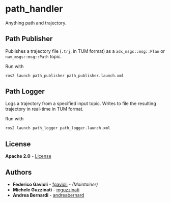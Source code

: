 # path_handler

Anything path and trajectory.

## Path Publisher
Publishes a trajectory file (`.trj`, in TUM format) as a `adx_msgs::msg::Plan` or `nav_msgs::msg::Path` topic.

Run with
```bash
ros2 launch path_publisher path_publisher.launch.xml
```

## Path Logger
Logs a trajectory from a specified input topic. Writes to file the resulting trajectory in real-time in TUM format.

Run with
```bash
ros2 launch path_logger path_logger.launch.xml
```

## License
**Apache 2.0** - [License](https://opensource.org/licenses/Apache-2.0)

## Authors
* **Federico Gavioli** - [fgavioli](https://git.hipert.unimore.it/fgavioli) - _(Maintainer)_
* **Michele Guzzinati** - [mguzzinati](https://github.com/mguzzina)
* **Andrea Bernardi** - [andreabernard](https://github.com/andreabernard)

